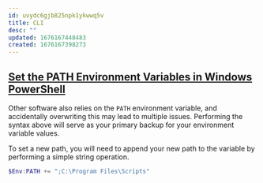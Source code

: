 ```yaml
---
id: uvydc6gjb825npk1ykwwq5v
title: CLI
desc: ""
updated: 1676167448483
created: 1676167398273
---
```


## [Set the PATH Environment Variables in Windows PowerShell](https://www.delftstack.com/howto/powershell/set-the-path-environment-variable-in-powershell/)

Other software also relies on the `PATH` environment variable, and accidentally overwriting this may lead to multiple issues. Performing the syntax above will serve as your primary backup for your environment variable values.

To set a new path, you will need to append your new path to the variable by performing a simple string operation.

```powershell
$Env:PATH += ";C:\Program Files\Scripts"
```
